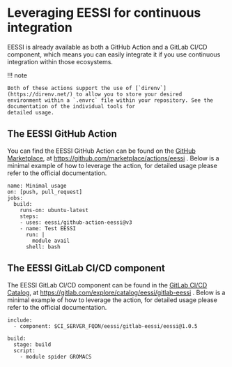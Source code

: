 # Leveraging EESSI for continuous integration

EESSI is already available as both a GitHub Action and a GitLab CI/CD component, which means you can easily integrate
it if you use continuous integration within those ecosystems.

!!! note

    Both of these actions support the use of [`direnv`](https://direnv.net/) to allow you to store your desired
    environment within a `.envrc` file within your repository. See the documentation of the individual tools for
    detailed usage.

## The EESSI GitHub Action

You can find the EESSI GitHub Action can be found on the [GitHub Marketplace](https://github.com/marketplace),
at https://github.com/marketplace/actions/eessi .
Below is a minimal example of how to leverage the action, for detailed usage please refer to the official documentation.

``` { .yaml .copy }
name: Minimal usage
on: [push, pull_request]
jobs:
  build:
    runs-on: ubuntu-latest
    steps:
    - uses: eessi/github-action-eessi@v3
    - name: Test EESSI
      run: |
        module avail
      shell: bash
```

## The EESSI GitLab CI/CD component

The EESSI GitLab CI/CD component can be found in the [GitLab CI/CD Catalog](https://gitlab.com/explore/catalog), at
https://gitlab.com/explore/catalog/eessi/gitlab-eessi .
Below is a minimal example of how to leverage the action, for detailed usage please refer to the official documentation. 

``` { .yaml .copy }
include:
  - component: $CI_SERVER_FQDN/eessi/gitlab-eessi/eessi@1.0.5

build:
  stage: build
  script:
    - module spider GROMACS
```

